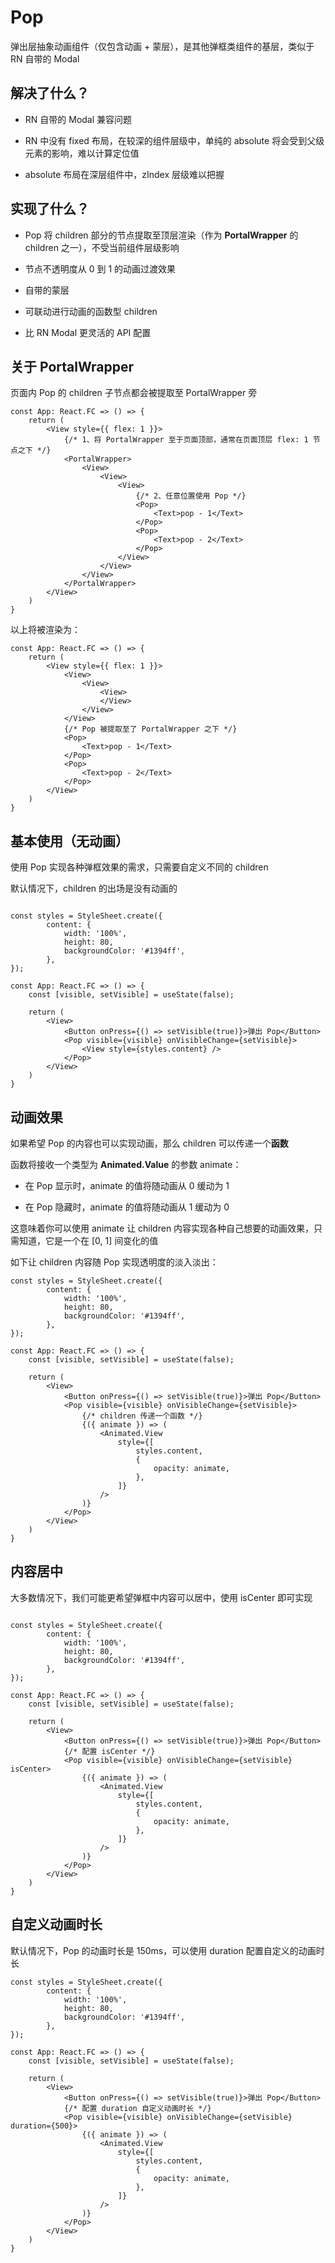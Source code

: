 # Pop

弹出层抽象动画组件（仅包含动画 + 蒙层），是其他弹框类组件的基层，类似于 RN 自带的 Modal

## 解决了什么？

- RN 自带的 Modal 兼容问题

- RN 中没有 fixed 布局，在较深的组件层级中，单纯的 absolute 将会受到父级元素的影响，难以计算定位值

- absolute 布局在深层组件中，zIndex 层级难以把握

## 实现了什么？

- Pop 将 children 部分的节点提取至顶层渲染（作为 **PortalWrapper** 的 children 之一），不受当前组件层级影响

- 节点不透明度从 0 到 1 的动画过渡效果

- 自带的蒙层

- 可联动进行动画的函数型 children

- 比 RN Modal 更灵活的 API 配置

## 关于 PortalWrapper

页面内 Pop 的 children 子节点都会被提取至 PortalWrapper 旁

```tsx
const App: React.FC => () => {
    return (
        <View style={{ flex: 1 }}>
            {/* 1、将 PortalWrapper 至于页面顶部，通常在页面顶层 flex: 1 节点之下 */}
            <PortalWrapper>
                <View>
                    <View>
                        <View>
                            {/* 2、任意位置使用 Pop */}
                            <Pop>
                                <Text>pop - 1</Text>
                            </Pop>
                            <Pop>
                                <Text>pop - 2</Text>
                            </Pop>
                        </View>
                    </View>
                </View>
            </PortalWrapper>
        </View>
    )
}
```

以上将被渲染为：

```tsx
const App: React.FC => () => {
    return (
        <View style={{ flex: 1 }}>
            <View>
                <View>
                    <View>
                    </View>
                </View>
            </View>
            {/* Pop 被提取至了 PortalWrapper 之下 */}
            <Pop>
                <Text>pop - 1</Text>
            </Pop>
            <Pop>
                <Text>pop - 2</Text>
            </Pop>
        </View>
    )
}
```

## 基本使用（无动画）

使用 Pop 实现各种弹框效果的需求，只需要自定义不同的 children

默认情况下，children 的出场是没有动画的

<img :src="$withBase('/images/react-native/pop-basic.png')" :width='300' />

```tsx
const styles = StyleSheet.create({
        content: {
            width: '100%',
            height: 80,
            backgroundColor: '#1394ff',
        },
});

const App: React.FC => () => {
    const [visible, setVisible] = useState(false);

    return (
    	<View>
            <Button onPress={() => setVisible(true)}>弹出 Pop</Button>
            <Pop visible={visible} onVisibleChange={setVisible}>
                <View style={styles.content} />
            </Pop>
        </View>
    )
}
```

## 动画效果

如果希望 Pop 的内容也可以实现动画，那么 children 可以传递一个**函数**

函数将接收一个类型为 **Animated.Value** 的参数 animate：

- 在 Pop 显示时，animate 的值将随动画从 0 缓动为 1

- 在 Pop 隐藏时，animate 的值将随动画从 1 缓动为 0

这意味着你可以使用 animate 让 children 内容实现各种自己想要的动画效果，只需知道，它是一个在 [0, 1] 间变化的值

如下让 children 内容随 Pop 实现透明度的淡入淡出：

```tsx
const styles = StyleSheet.create({
        content: {
            width: '100%',
            height: 80,
            backgroundColor: '#1394ff',
        },
});

const App: React.FC => () => {
    const [visible, setVisible] = useState(false);

    return (
    	<View>
            <Button onPress={() => setVisible(true)}>弹出 Pop</Button>
            <Pop visible={visible} onVisibleChange={setVisible}>
                {/* children 传递一个函数 */}
                {({ animate }) => (
                    <Animated.View
                        style={[
                            styles.content,
                            {
                                opacity: animate,
                            },
                        ]}
                    />
                )}
            </Pop>
        </View>
    )
}
```

## 内容居中

大多数情况下，我们可能更希望弹框中内容可以居中，使用 isCenter 即可实现

<img :src="$withBase('/images/react-native/pop-center.png')" :width='240' />

```tsx
const styles = StyleSheet.create({
        content: {
            width: '100%',
            height: 80,
            backgroundColor: '#1394ff',
        },
});

const App: React.FC => () => {
    const [visible, setVisible] = useState(false);

    return (
    	<View>
            <Button onPress={() => setVisible(true)}>弹出 Pop</Button>
            {/* 配置 isCenter */}
            <Pop visible={visible} onVisibleChange={setVisible} isCenter>
                {({ animate }) => (
                    <Animated.View
                        style={[
                            styles.content,
                            {
                                opacity: animate,
                            },
                        ]}
                    />
                )}
            </Pop>
        </View>
    )
}
```

## 自定义动画时长

默认情况下，Pop 的动画时长是 150ms，可以使用 duration 配置自定义的动画时长

```tsx
const styles = StyleSheet.create({
        content: {
            width: '100%',
            height: 80,
            backgroundColor: '#1394ff',
        },
});

const App: React.FC => () => {
    const [visible, setVisible] = useState(false);

    return (
    	<View>
            <Button onPress={() => setVisible(true)}>弹出 Pop</Button>
            {/* 配置 duration 自定义动画时长 */}
            <Pop visible={visible} onVisibleChange={setVisible} duration={500}>
                {({ animate }) => (
                    <Animated.View
                        style={[
                            styles.content,
                            {
                                opacity: animate,
                            },
                        ]}
                    />
                )}
            </Pop>
        </View>
    )
}
```